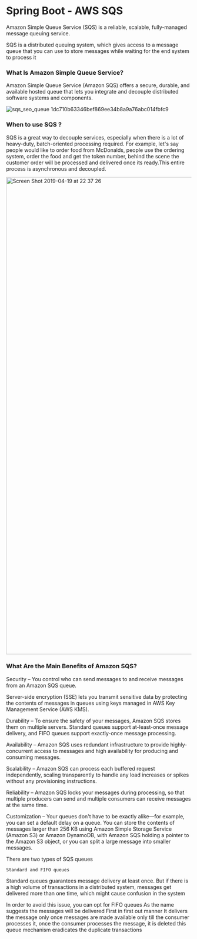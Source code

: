 # Spring Boot - AWS SQS

Amazon Simple Queue Service (SQS) is a reliable, scalable, fully-managed message queuing service.

SQS is a distributed queuing system, which gives access to a message queue that you can use to store 
messages while waiting for the end system to process it

### What Is Amazon Simple Queue Service?
Amazon Simple Queue Service (Amazon SQS) offers a secure, durable, and available hosted queue that lets you integrate and decouple distributed software systems and components. 

![sqs_seo_queue 1dc710b63346bef869ee34b8a9a76abc014fbfc9](https://user-images.githubusercontent.com/30971809/56431023-bfa8c200-62c8-11e9-8341-3977cc6789bf.png)


### When to use SQS ?
SQS is a great way to decouple services, especially when there is a lot of heavy-duty, batch-oriented processing required.
For example, let's say people would like to order food from McDonalds, people use the ordering system, order the food and get the token number, behind the scene the customer order will be processed and delivered once its ready.This entire process is asynchronous and decoupled.

<img width="1297" alt="Screen Shot 2019-04-19 at 22 37 26" src="https://user-images.githubusercontent.com/30971809/56443195-d57fac80-62f3-11e9-8c22-38ec718b0c88.png">


### What Are the Main Benefits of Amazon SQS?
Security – You control who can send messages to and receive messages from an Amazon SQS queue.

Server-side encryption (SSE) lets you transmit sensitive data by protecting the contents of messages in queues using keys managed in AWS Key Management Service (AWS KMS).

Durability – To ensure the safety of your messages, Amazon SQS stores them on multiple servers. Standard queues support at-least-once message delivery, and FIFO queues support exactly-once message processing.

Availability – Amazon SQS uses redundant infrastructure to provide highly-concurrent access to messages and high availability for producing and consuming messages.

Scalability – Amazon SQS can process each buffered request independently, scaling transparently to handle any load increases or spikes without any provisioning instructions.

Reliability – Amazon SQS locks your messages during processing, so that multiple producers can send and multiple consumers can receive messages at the same time.

Customization – Your queues don't have to be exactly alike—for example, you can set a default delay on a queue. You can store the contents of messages larger than 256 KB using Amazon Simple Storage Service (Amazon S3) or Amazon DynamoDB, with Amazon SQS holding a pointer to the Amazon S3 object, or you can split a large message into smaller messages.

There are two types of SQS queues

    Standard and FIFO queues

Standard queues guarantees message delivery at least once.
But if there is a high volume of transactions in a distributed system, messages get delivered more than 
one time, which might cause confusion in the system

In order to avoid this issue, you can opt for FIFO queues
As the name suggests the messages will be delivered First in first out manner
It delivers the message only once
messages are made available only till the consumer processes it, once the consumer processes the message, 
it is deleted this queue mechanism eradicates the duplicate transactions
